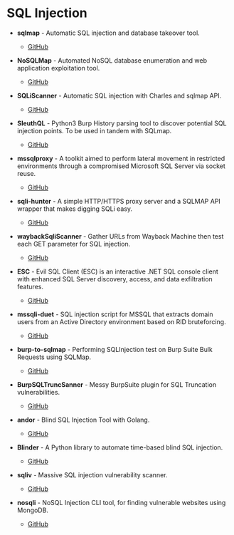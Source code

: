 # SQL Injection

- **sqlmap** - Automatic SQL injection and database takeover tool.
  - [GitHub](https://github.com/sqlmapproject/sqlmap)

- **NoSQLMap** - Automated NoSQL database enumeration and web application exploitation tool.
  - [GitHub](https://github.com/codingo/NoSQLMap)

- **SQLiScanner** - Automatic SQL injection with Charles and sqlmap API.
  - [GitHub](https://github.com/0xbug/SQLiScanner)

- **SleuthQL** - Python3 Burp History parsing tool to discover potential SQL injection points. To be used in tandem with SQLmap.
  - [GitHub](https://github.com/RhinoSecurityLabs/SleuthQL)

- **mssqlproxy** - A toolkit aimed to perform lateral movement in restricted environments through a compromised Microsoft SQL Server via socket reuse.
  - [GitHub](https://github.com/blackarrowsec/mssqlproxy)

- **sqli-hunter** - A simple HTTP/HTTPS proxy server and a SQLMAP API wrapper that makes digging SQLi easy.
  - [GitHub](https://github.com/zt2/sqli-hunter)

- **waybackSqliScanner** - Gather URLs from Wayback Machine then test each GET parameter for SQL injection.
  - [GitHub](https://github.com/ghostlulzhacks/waybackSqliScanner)

- **ESC** - Evil SQL Client (ESC) is an interactive .NET SQL console client with enhanced SQL Server discovery, access, and data exfiltration features.
  - [GitHub](https://github.com/NetSPI/ESC)

- **mssqli-duet** - SQL injection script for MSSQL that extracts domain users from an Active Directory environment based on RID bruteforcing.
  - [GitHub](https://github.com/Keramas/mssqli-duet)

- **burp-to-sqlmap** - Performing SQLInjection test on Burp Suite Bulk Requests using SQLMap.
  - [GitHub](https://github.com/Miladkhoshdel/burp-to-sqlmap)

- **BurpSQLTruncSanner** - Messy BurpSuite plugin for SQL Truncation vulnerabilities.
  - [GitHub](https://github.com/InitRoot/BurpSQLTruncSanner)

- **andor** - Blind SQL Injection Tool with Golang.
  - [GitHub](https://github.com/sadicann/andor)

- **Blinder** - A Python library to automate time-based blind SQL injection.
  - [GitHub](https://github.com/mhaskar/Blinder)

- **sqliv** - Massive SQL injection vulnerability scanner.
  - [GitHub](https://github.com/the-robot/sqliv)

- **nosqli** - NoSQL Injection CLI tool, for finding vulnerable websites using MongoDB.
  - [GitHub](https://github.com/Charlie-belmer/nosqli)
